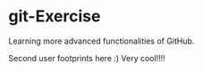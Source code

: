 git-Exercise
============

Learning more advanced functionalities of GitHub. 

Second user footprints here :) Very cool!!!!
